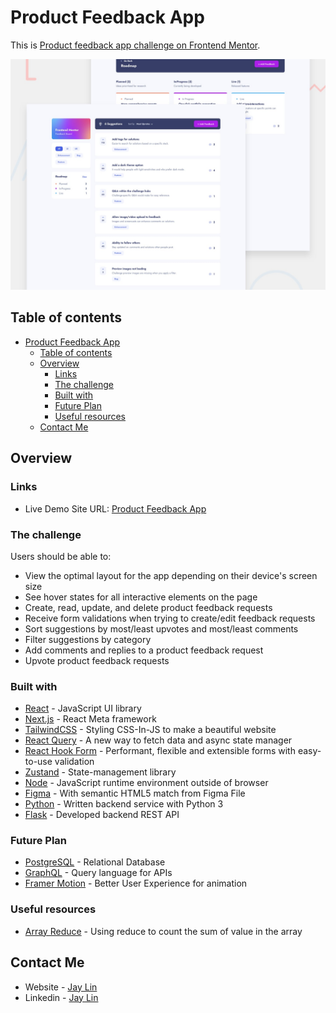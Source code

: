 # Product Feedback App

This is [Product feedback app challenge on Frontend Mentor](https://www.frontendmentor.io/challenges/product-feedback-app-wbvUYqjR6).

![Preview](./preview.jpg)

## Table of contents

- [Product Feedback App](#product-feedback-app)
  - [Table of contents](#table-of-contents)
  - [Overview](#overview)
    - [Links](#links)
    - [The challenge](#the-challenge)
    - [Built with](#built-with)
    - [Future Plan](#future-plan)
    - [Useful resources](#useful-resources)
  - [Contact Me](#contact-me)

## Overview

### Links

- Live Demo Site URL: [Product Feedback App](https://product-feedback-oatt6lwwp-jay-lins-projects.vercel.app)

### The challenge

Users should be able to:

- View the optimal layout for the app depending on their device's screen size
- See hover states for all interactive elements on the page
- Create, read, update, and delete product feedback requests
- Receive form validations when trying to create/edit feedback requests
- Sort suggestions by most/least upvotes and most/least comments
- Filter suggestions by category
- Add comments and replies to a product feedback request
- Upvote product feedback requests

### Built with

- [React](https://reactjs.org/) - JavaScript UI library
- [Next.js](https://nextjs.org/) - React Meta framework
- [TailwindCSS](https://tailwindcss.com/) - Styling CSS-In-JS to make a beautiful website
- [React Query](https://tanstack.com/query/v3/) - A new way to fetch data and async state manager 
- [React Hook Form](https://react-hook-form.com/) - Performant, flexible and extensible forms with easy-to-use validation
- [Zustand](https://github.com/pmndrs/zustand) - State-management library
- [Node](https://nodejs.org/en/) - JavaScript runtime environment outside of browser
- [Figma](https://www.figma.com/) - With semantic HTML5 match from Figma File
- [Python](https://www.python.org/) - Written backend service with Python 3
- [Flask](https://flask.palletsprojects.com/en/3.0.x/) - Developed backend REST API

### Future Plan

- [PostgreSQL](https://www.postgresql.org/) - Relational Database
- [GraphQL](https://graphql.org/) - Query language for APIs
- [Framer Motion](https://www.framer.com/motion/) - Better User Experience for animation
  
### Useful resources

- [Array Reduce](https://developer.mozilla.org/en-US/docs/Web/JavaScript/Reference/Global_Objects/Array/reduce) - Using reduce to count the sum of value in the array

  
## Contact Me

- Website - [Jay Lin](https://tingchiehlin.com/)
- Linkedin - [Jay Lin](https://www.linkedin.com/in/cooloojayoo/)